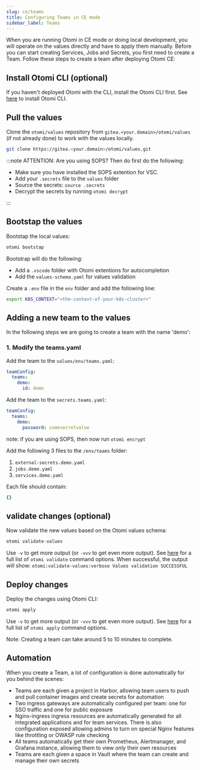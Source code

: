 ```yaml
---
slug: ce/teams
title: Configuring Teams in CE mode
sidebar_label: Teams
---
```


When you are running Otomi in CE mode or doing local development, you will operate on the values directly and have to apply them manually. Before you can start creating Services, Jobs and Secrets, you first need to create a Team. Follow these steps to create a team after deploying Otomi CE:

## Install Otomi CLI (optional)

If you haven't deployed Otomi with the CLI, install the Otomi CLI first. See [here](/docs/cli) to install Otomi CLI.

## Pull the values

Clone the `otomi/values` repository from `gitea.<your.domain>/otomi/values` (if not already done) to work with the values locally.

```bash
git clone https://gitea.<your.domain>/otomi/values.git
```

:::note ATTENTION: Are you using SOPS? Then do first do the following:

- Make sure you have installed the SOPS extention for VSC.
- Add your `.secrets` file to the `values` folder
- Source the secrets: `source .secrets`
- Decrypt the secrets by running `otomi decrypt`

:::

## Bootstap the values

Bootstap the local values:

```bash
otomi bootstap
```

Bootstrap will do the following:

- Add a `.vscode` folder with Otomi extentions for autocompletion
- Add the `values-schema.yaml` for values validation

Create a `.env` file in the `env` folder and add the following line:

```bash
export K8S_CONTEXT="<the-context-of-your-k8s-cluster>"
```

## Adding a new team to the values

In the following steps we are going to create a team with the name 'demo':

### 1. Modify the teams.yaml

Add the team to the `values/env/teams.yaml`:

```yaml
teamConfig:
  teams:
    demo:
      id: demo
```

Add the team to the `secrets.teams.yaml`:

```yaml
teamConfig:
  teams:
    demo:
      password: somesecretvalue
```

note: if you are using SOPS, then now run `otomi encrypt`

Add the following 3 files to the `/env/teams` folder:

1. `external-secrets.demo.yaml`
2. `jobs.demo.yaml`
3. `services.demo.yaml`

Each file should contain:

```yaml
{}
```

## validate changes (optional)

Now validate the new values based on the Otomi values schema:

```bash
otomi validate-values
```

Use `-v` to get more output (or `-vvv` to get even more output). See [here](/docs/cli/validate-values) for a full list of `otomi validate` command options. When successful, the output will show: `otomi:validate-values:verbose Values validation SUCCESSFUL`

## Deploy changes

Deploy the changes using Otomi CLI:

```bash
otomi apply
```

Use `-v` to get more output (or `-vvv` to get even more output). See [here](/docs/cli/apply) for a full list of `otomi apply` command options.

Note: Creating a team can take around 5 to 10 minutes to complete.

## Automation

When you create a Team, a lot of configuration is done automatically for you behind the scenes:

- Teams are each given a project in Harbor, allowing team users to push and pull container images and create secrets for automation
- Two ingress gateways are automatically configured per team: one for SSO traffic and one for public exposure
- Nginx-ingress ingress resources are automatically generated for all integrated applications and for team services. There is also configuration exposed allowing admins to turn on special Nginx features like throttling or OWASP rule checking
- All teams automatically get their own Prometheus, Alertmanager, and Grafana instance, allowing them to view only their own resources
- Teams are each given a space in Vault where the team can create and manage their own secrets

